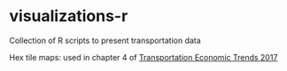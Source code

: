 # visualizations-r

Collection of R scripts to present transportation data

Hex tile maps: used in chapter 4 of [Transportation Economic Trends 2017](https://www.bts.gov/browse-statistical-products-and-data/transportation-economic-trends/tet-2017-chapter-4)
